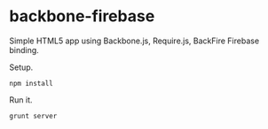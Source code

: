 backbone-firebase
=================

Simple HTML5 app using Backbone.js, Require.js, BackFire Firebase binding.

Setup.

```
npm install
```

Run it.

```
grunt server
```